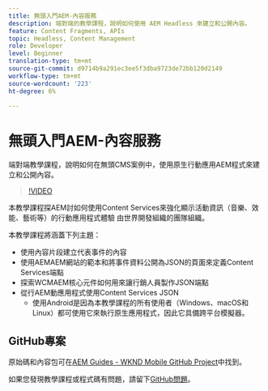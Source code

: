 ```yaml
---
title: 無頭入門AEM-內容服務
description: 端對端的教學課程，說明如何使用 AEM Headless 來建立和公開內容。
feature: Content Fragments, APIs
topic: Headless, Content Management
role: Developer
level: Beginner
translation-type: tm+mt
source-git-commit: d9714b9a291ec3ee5f3dba9723de72bb120d2149
workflow-type: tm+mt
source-wordcount: '223'
ht-degree: 6%

---
```



# 無頭入門AEM-內容服務

端對端教學課程，說明如何在無頭CMS案例中，使用原生行動應用AEM程式來建立和公開內容。

>[!VIDEO](https://video.tv.adobe.com/v/28315/?quality=12&learn=on)

本教學課程探AEM討如何使用Content Services來強化顯示活動資訊（音樂、效能、藝術等）的行動應用程式體驗 由世界開發組織的團隊組織。

本教學課程將涵蓋下列主題：

* 使用內容片段建立代表事件的內容
* 使用AEMAEM網站的範本和將事件資料公開為JSON的頁面來定義Content Services端點
* 探索WCMAEM核心元件如何用來讓行銷人員製作JSON端點
* 從行AEM動應用程式使用Content Services JSON
   * 使用Android是因為本教學課程的所有使用者（Windows、macOS和Linux）都可使用它來執行原生應用程式，因此它具備跨平台模擬器。

## GitHub專案

原始碼和內容包可在[AEM Guides - WKND Mobile GitHub Project](https://github.com/adobe/aem-guides-wknd-mobile)中找到。

如果您發現教學課程或程式碼有問題，請留下[GitHub問題](https://github.com/adobe/aem-guides-wknd-mobile/issues)。
